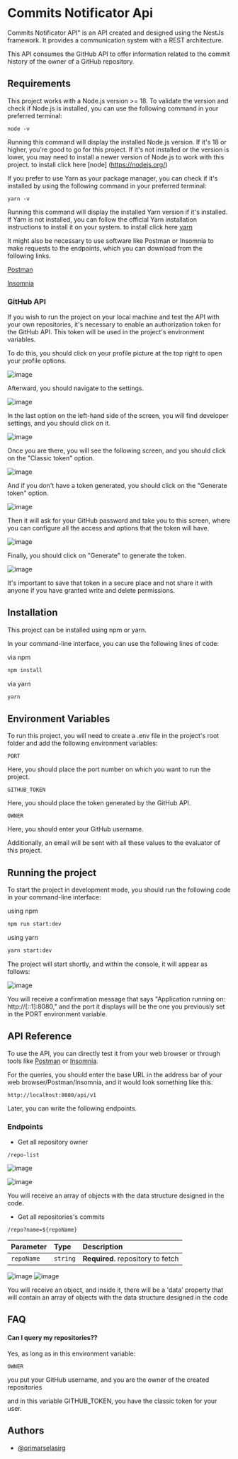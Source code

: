 
# Commits Notificator Api

Commits Notificator API" is an API created and designed using the NestJs framework. It provides a communication system with a REST architecture.

This API consumes the GitHub API to offer information related to the commit history of the owner of a GitHub repository.

## Requirements

This project works with a Node.js version >= 18. To validate the version and check if Node.js is installed, you can use the following command in your preferred terminal:


```
node -v
```

Running this command will display the installed Node.js version. If it's 18 or higher, you're good to go for this project. If it's not installed or the version is lower, you may need to install a newer version of Node.js to work with this project. to install click here [node]
(https://nodejs.org/)

If you prefer to use Yarn as your package manager, you can check if it's installed by using the following command in your preferred terminal:

```
yarn -v
```
Running this command will display the installed Yarn version if it's installed. If Yarn is not installed, you can follow the official Yarn installation instructions to install it on your system. to install click here [yarn](https://classic.yarnpkg.com/lang/en/docs/install/#windows-stable)

It might also be necessary to use software like Postman or Insomnia to make requests to the endpoints, which you can download from the following links.

[Postman](https://www.postman.com/downloads/)

[Insomnia](https://insomnia.rest/download)

### GitHub API

If you wish to run the project on your local machine and test the API with your own repositories, it's necessary to enable an authorization token for the GitHub API. This token will be used in the project's environment variables.

To do this, you should click on your profile picture at the top right to open your profile options.

![image](https://github.com/orimarselasirg/api-commits-notificator/assets/84402210/5e1ffcee-e63f-413f-a263-3997f9489268)

Afterward, you should navigate to the settings.

![image](https://github.com/orimarselasirg/api-commits-notificator/assets/84402210/5c8e321f-2720-4aa8-a91d-f3eb7538d27a)

In the last option on the left-hand side of the screen, you will find developer settings, and you should click on it.

![image](https://github.com/orimarselasirg/api-commits-notificator/assets/84402210/709c5786-2210-4741-a8d2-17bdafa57693)

Once you are there, you will see the following screen, and you should click on the "Classic token" option.

![image](https://github.com/orimarselasirg/api-commits-notificator/assets/84402210/4dbed499-4138-4b10-a5ec-2c3d034eefe5)

And if you don't have a token generated, you should click on the "Generate token" option.

![image](https://github.com/orimarselasirg/api-commits-notificator/assets/84402210/b2dd84e6-d5fd-4f80-8410-d1c11c54a70c)

Then it will ask for your GitHub password and take you to this screen, where you can configure all the access and options that the token will have.

![image](https://github.com/orimarselasirg/api-commits-notificator/assets/84402210/8153181f-fb91-475e-83b6-3c8715168d33)

Finally, you should click on "Generate" to generate the token.

![image](https://github.com/orimarselasirg/api-commits-notificator/assets/84402210/e35d6a9f-7d99-418a-8a37-6bb3d0f36d3e)

It's important to save that token in a secure place and not share it with anyone if you have granted write and delete permissions.

## Installation

This project can be installed using npm or yarn.

In your command-line interface, you can use the following lines of code:

via npm
```bash
npm install
```
via yarn
```bash
yarn
```

## Environment Variables

To run this project, you will need to create a .env file in the project's root folder and add the following environment variables:

`PORT`

Here, you should place the port number on which you want to run the project.

`GITHUB_TOKEN`

Here, you should place the token generated by the GitHub API.

`OWNER`

Here, you should enter your GitHub username.

Additionally, an email will be sent with all these values to the evaluator of this project.


## Running the project

To start the project in development mode, you should run the following code in your command-line interface:

using npm
```bash
npm run start:dev
```

using yarn
```bash
yarn start:dev
```

The project will start shortly, and within the console, it will appear as follows:

![image](https://github.com/orimarselasirg/api-commits-notificator/assets/84402210/909c668f-e3b5-4688-9f3a-3745df2b3c5f)

You will receive a confirmation message that says "Application running on: http://[::1]:8080," 
and the port it displays will be the one you previously set in the PORT environment variable.


## API Reference

To use the API, you can directly test it from your web browser or through tools like [Postman](https://www.postman.com/downloads/) or [Insomnia](https://insomnia.rest/download).

For the queries, you should enter the base URL in the address bar of your web browser/Postman/Insomnia, and it would look something like this:

```
http://localhost:8080/api/v1
```

Later, you can write the following endpoints.

### Endpoints

-  Get all repository owner
```
/repo-list
```
![image](https://github.com/orimarselasirg/api-commits-notificator/assets/84402210/1322d575-f9f7-4993-898d-2edf652be00a)

![image](https://github.com/orimarselasirg/api-commits-notificator/assets/84402210/375c0b29-0bb3-482c-ad86-d0cedd65a0f6)

You will receive an array of objects with the data structure designed in the code.

-  Get all repositories's commits

```
/repo?name=${repoName}
```
| Parameter | Type     | Description                       |
| :-------- | :------- | :-------------------------------- |
| `repoName`| `string` | **Required**. repository to fetch |

![image](https://github.com/orimarselasirg/api-commits-notificator/assets/84402210/e51ab466-a455-44a3-a70d-5de6f096bab9)
![image](https://github.com/orimarselasirg/api-commits-notificator/assets/84402210/2857ff70-66a4-4d43-8761-5bebec4e7d07)

You will receive an object, and inside it, there will be a 'data' property that will contain an array of objects with the data structure designed in the code

## FAQ

#### Can I query my repositories??

Yes, as long as in this environment variable:
```
OWNER
```
you put your GitHub username, and you are the owner of the created repositories

and in this variable GITHUB_TOKEN, you have the classic token for your user.


## Authors

- [@orimarselasirg](https://github.com/orimarselasirg)
